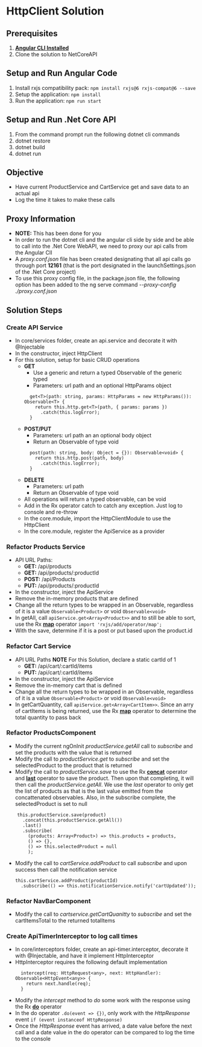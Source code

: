 # HttpClient Solution

## Prerequisites
1. **[Angular CLI Installed](https://github.com/angular/angular-cli#installation)**
1. Clone the solution to NetCoreAPI

## Setup and Run Angular Code
1. Install rxjs compatibility pack: `npm install rxjs@6 rxjs-compat@6 --save`
1. Setup the application: `npm install`
1. Run the application: `npm run start`

## Setup and Run .Net Core API
1. From the command prompt run the following dotnet cli commands
1. dotnet restore
1. dotnet build
1. dotnet run

## Objective
  * Have current ProductService and CartService get and save data to an actual api
  * Log the time it takes to make these calls

## Proxy Information
  * **NOTE:** This has been done for you
  * In order to run the dotnet cli and the angular cli side by side and be able to call into the .Net Core WebAPI, we need to proxy our api calls from the Angular ClI
  * A _proxy.conf.json_ file has been created designating that all api calls go through port **12161** (that is the port designated in the launchSettings.json of the .Net Core project)
  * To use this proxy config file, in the package.json file, the following option has been added to the ng serve command _--proxy-config ./proxy.conf.json_

## Solution Steps
### Create API Service
  * In core/services folder, create an api.service and decorate it with @Injectable
  * In the constructor, inject HttpClient
  * For this solution, setup for basic CRUD operations 
    * **GET** 
      * Use a generic and return a typed Observable of the generic typed
      * Parameters: url path and an optional HttpParams object
      ```angular2html
        get<T>(path: string, params: HttpParams = new HttpParams()): Observable<T> {
          return this.http.get<T>(path, { params: params })
            .catch(this.logError);
        }
      ```      
    * **POST/PUT**
      * Parameters: url path an an optional body object
      * Return an Observable of type void
      ```angular2html
        post(path: string, body: Object = {}): Observable<void> {
          return this.http.post(path, body)
            .catch(this.logError);
        }
      ```      
    * **DELETE**
      * Parameters: url path
      * Return an Observable of type void
	* All operations will return a typed observable, can be void 
	* Add in the Rx operator catch to catch any exception. Just log to console and re-throw	
	* In the core.module, import the HttpClientModule to use the HttpClient
	* In the core.module, register the ApiService as a provider
	
### Refactor Products Service
  * API URL Paths:
    * **GET:** /api/products
    * **GET:** /api/products/:productId
    * **POST:** /api/Products
    * **PUT:** /api/products/:productId
  * In the constructor, inject the ApiService
  * Remove the in-memory products that are defined
  * Change all the return types to be wrapped in an Observable, regardless of it is a value `Observable<Product>` or void `Observable<void>`
  * In getAll, call `apiService.get<Array<Product>>` and to still be able to sort, use the Rx **[map](https://www.learnrxjs.io/operators/transformation/map.html)** operator `import 'rxjs/add/operator/map';`
  * With the save, determine if it is a post or put based upon the product.id
 
### Refactor Cart Service
  * API URL Paths **NOTE** For this Solution, declare a static cartId of 1
    * **GET:** /api/cart/:cartId/items
    * **PUT:** /api/cart/:cartId/items
  * In the constructor, inject the ApiService
  * Remove the in-memory cart that is defined
  * Change all the return types to be wrapped in an Observable, regardless of it is a value `Observable<Product>` or void `Observable<void>`
  * In getCartQuantity, call `apiService.get<Array<CartItem>>`. Since an arry of cartItems is being returned, use the Rx **[map](https://www.learnrxjs.io/operators/transformation/map.html)** operator to determine the total quantity to pass back

### Refactor ProductsComponent 
  * Modify the current ngOnInit _productService.getAll_ call to _subscribe_ and set the products with the value that is returned
  * Modify the call to _productService.get_ to _subscribe_ and set the selectedProduct to the product that is returned
  * Modify the call to _productService.save_ to use the Rx **[concat](https://www.learnrxjs.io/operators/combination/concat.html)** operator and **[last](https://www.learnrxjs.io/operators/filtering/last.html)** operator to save the product. Then upon that completing, it will then call the _productService.getAll_. We use the _last_ operator to only get the list of products as that is the last value emitted from the concattenated observables. Also, in the subscribe complete, the selectedProduct is set to null
  ```angular2html
      this.productService.save(product)
        .concat(this.productService.getAll())
        .last()
        .subscribe(
          (products: Array<Product>) => this.products = products,
          () => {},
          () => this.selectedProduct = null
          );
  ```  
  * Modify the call to _cartService.addProduct_ to call _subscribe_ and upon success then call the notification service
    ```angular2html
    this.cartService.addProduct(productId)
      .subscribe(() => this.notificationService.notify('cartUpdated'));
    ```  
 
### Refactor NavBarComponent
  * Modify the call to _cartservice.getCartQuanitty_ to _subscribe_ and set the cartItemsTotal to the returned totalItems
	
### Create ApiTimerInterceptor to log call times
  * In core/interceptors folder, create an api-timer.interceptor, decorate it with @Injectable, and have it implement HttpInterceptor
  * HttpInterceptor requires the following default implementation
    ```angular2html
      intercept(req: HttpRequest<any>, next: HttpHandler): Observable<HttpEvent<any>> {
        return next.handle(req);
      }
    ```
  * Modify the _intercept_ method to _do_ some work with the response using the Rx **[do](https://www.learnrxjs.io/operators/utility/do.html)** operator
  * In the do operator `.do(event => {})`, only work with the _HttpResponse_ event `if (event instanceof HttpResponse)`
  * Once the _HttpResponse_ event has arrived, a date value before the next call and a date value in the do operator can be compared to log the time to the console    
